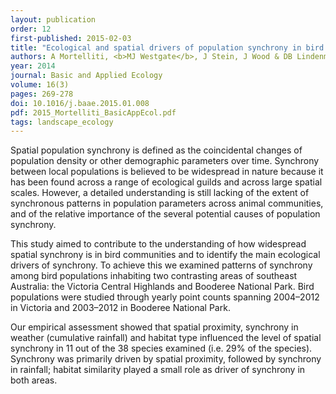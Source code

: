 ```yaml
---
layout: publication
order: 12
first-published: 2015-02-03
title: "Ecological and spatial drivers of population synchrony in bird assemblages."
authors: A Mortelliti, <b>MJ Westgate</b>, J Stein, J Wood & DB Lindenmayer
year: 2014
journal: Basic and Applied Ecology
volume: 16(3)
pages: 269-278
doi: 10.1016/j.baae.2015.01.008
pdf: 2015_Mortelliti_BasicAppEcol.pdf
tags: landscape_ecology
---
```

Spatial population synchrony is defined as the coincidental changes of population density or other demographic parameters over time. Synchrony between local populations is believed to be widespread in nature because it has been found across a range of ecological guilds and across large spatial scales. However, a detailed understanding is still lacking of the extent of synchronous patterns in population parameters across animal communities, and of the relative importance of the several potential causes of population synchrony.

This study aimed to contribute to the understanding of how widespread spatial synchrony is in bird communities and to identify the main ecological drivers of synchrony. To achieve this we examined patterns of synchrony among bird populations inhabiting two contrasting areas of southeast Australia: the Victoria Central Highlands and Booderee National Park. Bird populations were studied through yearly point counts spanning 2004–2012 in Victoria and 2003–2012 in Booderee National Park.

Our empirical assessment showed that spatial proximity, synchrony in weather (cumulative rainfall) and habitat type influenced the level of spatial synchrony in 11 out of the 38 species examined (i.e. 29% of the species). Synchrony was primarily driven by spatial proximity, followed by synchrony in rainfall; habitat similarity played a small role as driver of synchrony in both areas.